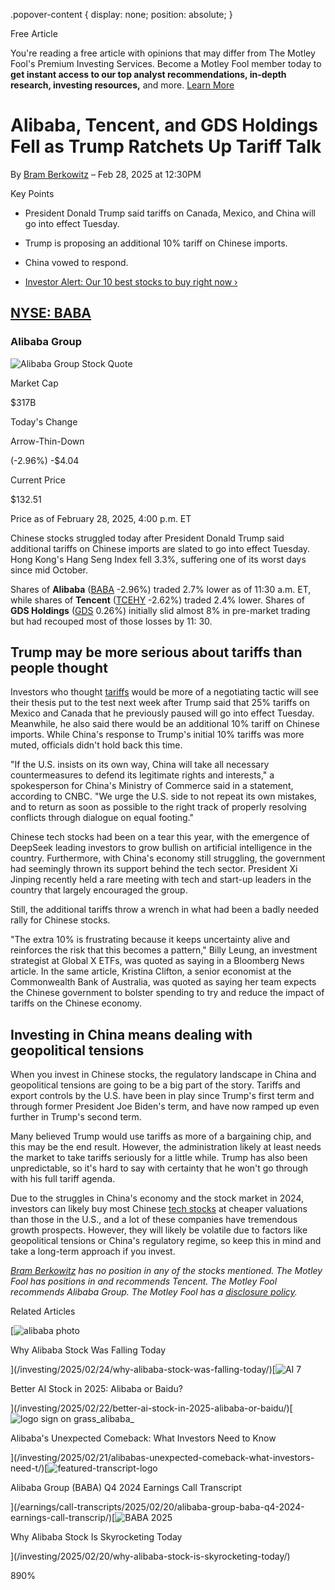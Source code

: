 .popover-content { display: none; position: absolute; }

Free Article[](#)

You're reading a free article with opinions that may differ from The Motley Fool's Premium Investing Services. Become a Motley Fool member today to **get instant access to our top analyst recommendations, in-depth research, investing resources,** and more. [Learn More](https://www.fool.com/mms/mark/op-free-tbox-art)

Alibaba, Tencent, and GDS Holdings Fell as Trump Ratchets Up Tariff Talk
========================================================================

By [Bram Berkowitz](/author/20255/) – Feb 28, 2025 at 12:30PM

Key Points

*   President Donald Trump said tariffs on Canada, Mexico, and China will go into effect Tuesday.
    
*   Trump is proposing an additional 10% tariff on Chinese imports.
    
*   China vowed to respond.
    
*   [Investor Alert: Our 10 best stocks to buy right now ›](https://www.fool.com/mms/mark/e-sa-nonbbn-kp?aid=10969&source=isaedikp0000035)
    

[NYSE: BABA](/quote/nyse/baba/)
-------------------------------

### Alibaba Group

![Alibaba Group Stock Quote](https://g.foolcdn.com/art/companylogos/mark/BABA.png)

Market Cap

$317B

Today's Change

Arrow-Thin-Down

(-2.96%) -$4.04

Current Price

$132.51

Price as of February 28, 2025, 4:00 p.m. ET

Chinese stocks struggled today after President Donald Trump said additional tariffs on Chinese imports are slated to go into effect Tuesday. Hong Kong's Hang Seng Index fell 3.3%, suffering one of its worst days since mid October.

Shares of **Alibaba** ([BABA](/quote/nyse/baba/) -2.96%) traded 2.7% lower as of 11:30 a.m. ET, while shares of **Tencent** ([TCEHY](/quote/otc/tcehy/) -2.62%) traded 2.4% lower. Shares of **GDS Holdings** ([GDS](/quote/nasdaq/gds/) 0.26%) initially slid almost 8% in pre-market trading but had recouped most of those losses by 11: 30.

Trump may be more serious about tariffs than people thought
-----------------------------------------------------------

Investors who thought [tariffs](https://www.fool.com/investing/2025/02/22/will-president-trumps-tariffs-cause-the-sp-500-to/) would be more of a negotiating tactic will see their thesis put to the test next week after Trump said that 25% tariffs on Mexico and Canada that he previously paused will go into effect Tuesday. Meanwhile, he also said there would be an additional 10% tariff on Chinese imports. While China's response to Trump's initial 10% tariffs was more muted, officials didn't hold back this time.

"If the U.S. insists on its own way, China will take all necessary countermeasures to defend its legitimate rights and interests," a spokesperson for China's Ministry of Commerce said in a statement, according to CNBC. "We urge the U.S. side to not repeat its own mistakes, and to return as soon as possible to the right track of properly resolving conflicts through dialogue on equal footing."

Chinese tech stocks had been on a tear this year, with the emergence of DeepSeek leading investors to grow bullish on artificial intelligence in the country. Furthermore, with China's economy still struggling, the government had seemingly thrown its support behind the tech sector. President Xi Jinping recently held a rare meeting with tech and start-up leaders in the country that largely encouraged the group.

Still, the additional tariffs throw a wrench in what had been a badly needed rally for Chinese stocks.

"The extra 10% is frustrating because it keeps uncertainty alive and reinforces the risk that this becomes a pattern," Billy Leung, an investment strategist at Global X ETFs, was quoted as saying in a Bloomberg News article. In the same article, Kristina Clifton, a senior economist at the Commonwealth Bank of Australia, was quoted as saying her team expects the Chinese government to bolster spending to try and reduce the impact of tariffs on the Chinese economy.

Investing in China means dealing with geopolitical tensions
-----------------------------------------------------------

When you invest in Chinese stocks, the regulatory landscape in China and geopolitical tensions are going to be a big part of the story. Tariffs and export controls by the U.S. have been in play since Trump's first term and through former President Joe Biden's term, and have now ramped up even further in Trump's second term.

Many believed Trump would use tariffs as more of a bargaining chip, and this may be the end result. However, the administration likely at least needs the market to take tariffs seriously for a little while. Trump has also been unpredictable, so it's hard to say with certainty that he won't go through with his full tariff agenda.

Due to the struggles in China's economy and the stock market in 2024, investors can likely buy most Chinese [tech stocks](https://www.fool.com/investing/2025/02/07/3-leading-tech-stocks-to-buy-in-2025/) at cheaper valuations than those in the U.S., and a lot of these companies have tremendous growth prospects. However, they will likely be volatile due to factors like geopolitical tensions or China's regulatory regime, so keep this in mind and take a long-term approach if you invest.

_[Bram Berkowitz](https://www.fool.com/author/20255/) has no position in any of the stocks mentioned. The Motley Fool has positions in and recommends Tencent. The Motley Fool recommends Alibaba Group. The Motley Fool has a [disclosure policy](https://www.fool.com/legal/fool-disclosure-policy/)._

Related Articles

[![alibaba photo](https://g.foolcdn.com/image/?url=https%3A%2F%2Fg.foolcdn.com%2Feditorial%2Fimages%2F808771%2Falibaba-photo.jpg&op=resize&w=92&h=52)

Why Alibaba Stock Was Falling Today

](/investing/2025/02/24/why-alibaba-stock-was-falling-today/)[![AI 7](https://g.foolcdn.com/image/?url=https%3A%2F%2Fg.foolcdn.com%2Feditorial%2Fimages%2F806994%2Fai-7.jpg&op=resize&w=92&h=52)

Better AI Stock in 2025: Alibaba or Baidu?

](/investing/2025/02/22/better-ai-stock-in-2025-alibaba-or-baidu/)[![logo sign on grass_alibaba_](https://g.foolcdn.com/image/?url=https%3A%2F%2Fg.foolcdn.com%2Feditorial%2Fimages%2F808382%2Flogo-sign-on-grass_alibaba.jpg&op=resize&w=92&h=52)

Alibaba's Unexpected Comeback: What Investors Need to Know

](/investing/2025/02/21/alibabas-unexpected-comeback-what-investors-need-t/)[![featured-transcript-logo](https://g.foolcdn.com/image/?url=https%3A%2F%2Fg.foolcdn.com%2Feditorial%2Fimages%2F1%2Ffeatured-transcript-logo-template-2023-01-12.jpg&op=resize&w=92&h=52)

Alibaba Group (BABA) Q4 2024 Earnings Call Transcript

](/earnings/call-transcripts/2025/02/20/alibaba-group-baba-q4-2024-earnings-call-transcrip/)[![BABA 2025](https://g.foolcdn.com/image/?url=https%3A%2F%2Fg.foolcdn.com%2Feditorial%2Fimages%2F808396%2Fbaba-2025.jpg&op=resize&w=92&h=52)

Why Alibaba Stock Is Skyrocketing Today

](/investing/2025/02/20/why-alibaba-stock-is-skyrocketing-today/)

890%